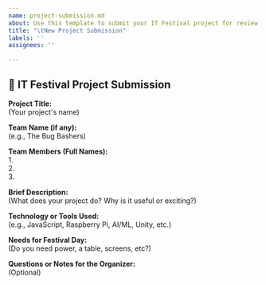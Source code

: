 ```yaml
---
name: project-submission.md
about: Use this template to submit your IT Festival project for review and approval.
title: "\tNew Project Submission"
labels: ''
assignees: ''

---
```


## 📝 IT Festival Project Submission

**Project Title:**  
(Your project's name)

**Team Name (if any):**  
(e.g., The Bug Bashers)

**Team Members (Full Names):**  
1.  
2.  
3.  

**Brief Description:**  
(What does your project do? Why is it useful or exciting?)

**Technology or Tools Used:**  
(e.g., JavaScript, Raspberry Pi, AI/ML, Unity, etc.)

**Needs for Festival Day:**  
(Do you need power, a table, screens, etc?)

**Questions or Notes for the Organizer:**  
(Optional)
